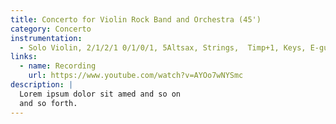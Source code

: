 ```yaml
---
title: Concerto for Violin Rock Band and Orchestra (45')
category: Concerto
instrumentation:
  - Solo Violin, 2/1/2/1 0/1/0/1, 5Altsax, Strings,  Timp+1, Keys, E-guit, E-bass, Dr
links:
  - name: Recording
    url: https://www.youtube.com/watch?v=AYOo7wNYSmc
description: |
  Lorem ipsum dolor sit amed and so on
  and so forth.
---
```

